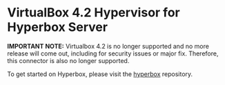 # VirtualBox 4.2 Hypervisor for Hyperbox Server

**IMPORTANT NOTE:** Virtualbox 4.2 is no longer supported and no more release will come out, including for security issues or major fix.
Therefore, this connector is also no longer supported.

To get started on Hyperbox, please visit the [hyperbox](https://github.com/hyperbox/hyperbox "HBox @ GitHub") repository.
